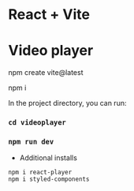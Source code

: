 # React + Vite

# Video  player

npm create vite@latest

npm i

In the project directory, you can run:

### `cd videoplayer`

### `npm run dev`

- Additional installs

```
npm i react-player
npm i styled-components
```
